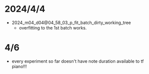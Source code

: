 # 2024/4/4
- 2024_m04_d04@04_58_03_p_fit_batch_dirty_working_tree
  - overfitting to the 1st batch works.  

# 4/6
- every experiment so far doesn't have note duration available to tf piano!!!
